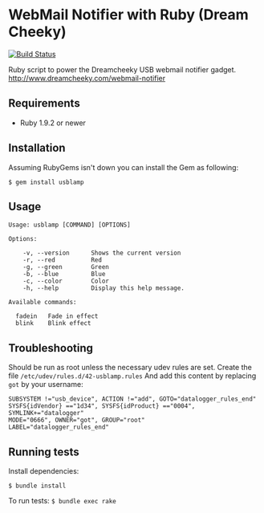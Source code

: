 # WebMail Notifier with Ruby (Dream Cheeky)

[![Build Status](https://travis-ci.org/PierreRambaud/usblamp.png?branch=master)](https://travis-ci.org/PierreRambaud/usblamp)

Ruby script to power the Dreamcheeky USB webmail notifier gadget. <http://www.dreamcheeky.com/webmail-notifier>

## Requirements

- Ruby 1.9.2 or newer

## Installation

Assuming RubyGems isn't down you can install the Gem as following:

```
$ gem install usblamp
```

## Usage

```
Usage: usblamp [COMMAND] [OPTIONS]

Options:

    -v, --version      Shows the current version
    -r, --red          Red
    -g, --green        Green
    -b, --blue         Blue
    -c, --color        Color
    -h, --help         Display this help message.

Available commands:

  fadein   Fade in effect
  blink    Blink effect
```

## Troubleshooting

Should be run as root unless the necessary udev rules are set.
Create the file `/etc/udev/rules.d/42-usblamp.rules`
And add this content by replacing `got` by your username:
```
SUBSYSTEM !="usb_device", ACTION !="add", GOTO="datalogger_rules_end"
SYSFS{idVendor} =="1d34", SYSFS{idProduct} =="0004", SYMLINK+="datalogger"
MODE="0666", OWNER="got", GROUP="root"
LABEL="datalogger_rules_end"
```

## Running tests

Install dependencies:

`$ bundle install`

To run tests:
`$ bundle exec rake`


